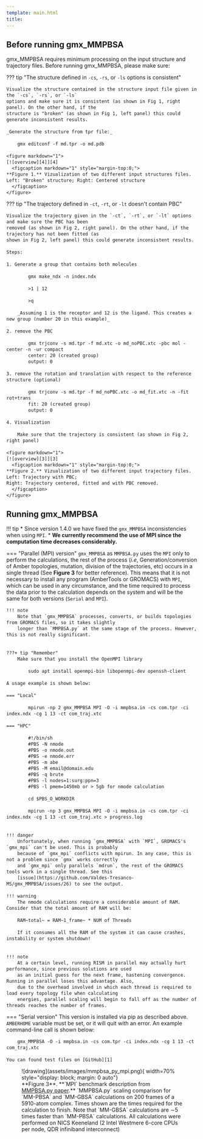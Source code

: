 ```yaml
---
template: main.html
title:
---
```


## Before running gmx_MMPBSA

gmx_MMPBSA requires minimum processing on the input structure and trajectory files. Before running gmx_MMPBSA, 
please make sure:

??? tip "The structure defined in `-cs`, `-rs`, or `-ls` options is consistent"
        
    Visualize the structure contained in the structure input file given in the `-cs`, `-rs`, or `-ls` 
    options and make sure it is consistent (as shown in Fig 1, right panel). On the other hand, if the 
    structure is "broken" (as shown in Fig 1, left panel) this could generate inconsistent results.
    
    _Generate the structure from tpr file:_
        
        gmx editconf -f md.tpr -o md.pdb
    
    <figure markdown="1">
    [![overview][4]][4]
      <figcaption markdown="1" style="margin-top:0;">
    **Figure 1.** Vizualization of two different input structures files. Left: "Broken" structure; Right: Centered structure 
      </figcaption>
    </figure>

[4]: assets/images/q_a/inconsistent_str.png

??? tip "The trajectory defined in `-ct`, `-rt`, or `-lt` doesn't contain PBC"

    Visualize the trajectory given in the `-ct`, `-rt`, or `-lt` options and make sure the PBC has been 
    removed (as shown in Fig 2, right panel). On the other hand, if the trajectory has not been fitted (as 
    shown in Fig 2, left panel) this could generate inconsistent results.
    
    Steps:

    1. Generate a group that contains both molecules
        
            gmx make_ndx -n index.ndx
    
            >1 | 12
    
            >q

        _Assuming 1 is the receptor and 12 is the ligand. This creates a new group (number 20 in this example)_
    
    2. remove the PBC
        
            gmx trjconv -s md.tpr -f md.xtc -o md_noPBC.xtc -pbc mol -center -n -ur compact
            center: 20 (created group)
            output: 0
    
    3. remove the rotation and translation with respect to the reference structure (optional)
        
            gmx trjconv -s md.tpr -f md_noPBC.xtc -o md_fit.xtc -n -fit rot+trans
            fit: 20 (created group)
            output: 0
        
    4. Visualization
        
        Make sure that the trajectory is consistent (as shown in Fig 2, right panel)

    <figure markdown="1">
    [![overview][3]][3]
      <figcaption markdown="1" style="margin-top:0;">
    **Figure 2.** Vizualization of two different input trajectory files. Left: Trajectory with PBC; 
    Right: Trajectory centered, fitted and with PBC removed.
      </figcaption>
    </figure>

[3]: assets/images/q_a/traj_comp.gif

## Running gmx_MMPBSA

!!! tip
    * Since version 1.4.0 we have fixed the `gmx_MMPBSA` inconsistencies when using `MPI`.
    * **We currently recommend the use of MPI since the computation time decreases considerably.**

=== "Parallel (MPI) version"
    `gmx_MMPBSA` as `MMPBSA.py` uses the `MPI` only to perform the calculations, the rest of 
    the process (_i.e_, Generation/conversion of Amber topologies, mutation, division of the trajectories, etc) 
    occurs in a single thread (See **Figure 3** for better reference). This means that it is not necessary to 
    install any 
    program (AmberTools or GROMACS) with `MPI`, which can be used in any circumstance, and the time required to 
    process the data prior to the calculation depends on the system and will be the same for both versions (`Serial` 
    and `MPI`). 

    !!! note
        Note that `gmx_MMPBSA` processes, converts, or builds topologies from GROMACS files, so it takes slightly 
        longer than `MMPBSA.py` at the same stage of the process. However, this is not really significant.


    ???+ tip "Remember" 
        Make sure that you install the OpenMPI library
        
            sudo apt install openmpi-bin libopenmpi-dev openssh-client

    A usage example is shown below:

    === "Local"
    
            mpirun -np 2 gmx_MMPBSA MPI -O -i mmpbsa.in -cs com.tpr -ci index.ndx -cg 1 13 -ct com_traj.xtc
    
    === "HPC"
    
            #!/bin/sh
            #PBS -N nmode
            #PBS -o nmode.out
            #PBS -e nmode.err
            #PBS -m abe
            #PBS -M email@domain.edu
            #PBS -q brute
            #PBS -l nodes=1:surg:ppn=3
            #PBS -l pmem=1450mb or > 5gb for nmode calculation
            
            cd $PBS_O_WORKDIR
            
            mpirun -np 3 gmx_MMPBSA MPI -O -i mmpbsa.in -cs com.tpr -ci index.ndx -cg 1 13 -ct com_traj.xtc > progress.log

    
    !!! danger
        Unfortunately, when running `gmx_MMPBSA` with `MPI`, GROMACS's `gmx_mpi` can't be used. This is probably 
        because of `gmx_mpi` conflicts with mpirun. In any case, this is not a problem since `gmx` works correctly 
        and `gmx_mpi` only parallels `mdrun`, the rest of the GROMACS tools work in a single thread. See this 
        [issue](https://github.com/Valdes-Tresanco-MS/gmx_MMPBSA/issues/26) to see the output.

    !!! warning
        The nmode calculations require a considerable amount of RAM. Consider that the total amount of RAM will be:

        RAM~total~ = RAM~1_frame~ * NUM of Threads
        
        If it consumes all the RAM of the system it can cause crashes, instability or system shutdown!
        

    !!! note
        At a certain level, running RISM in parallel may actually hurt performance, since previous solutions are used 
        as an initial guess for the next frame, hastening convergence. Running in parallel loses this advantage. Also, 
        due to the overhead involved in which each thread is required to load every topology file when calculating 
        energies, parallel scaling will begin to fall off as the number of threads reaches the number of frames. 

=== "Serial version"
    This version is installed via pip as described above. `AMBERHOME` variable must be set, or it will quit with an error. 
    An example command-line call is shown below:
    
        gmx_MMPBSA -O -i mmpbsa.in -cs com.tpr -ci index.ndx -cg 1 13 -ct com_traj.xtc
    
    You can found test files on [GitHub][1]

  [1]: https://github.com/Valdes-Tresanco-MS/gmx_MMPBSA/tree/master/docs/examples

<figure markdown="1">
![drawing](assets/images/mmpbsa_py_mpi.png){ width=70% style="display: block; margin: 0 auto"}
  <figcaption markdown="1" style="margin-top:0;">
  **Figure 3**. **`MPI` benchmark description from <a href="https://pubs.acs.org/doi/10.1021/ct300418h">MMPBSA.py 
paper</a>.**
  `MMPBSA.py` scaling comparison for `MM-PBSA` and `MM-GBSA` calculations on 200 frames of a 5910-atom complex. Times 
  shown are the times required for the calculation to finish. Note that `MM-GBSA` calculations are ∼5 times faster 
  than `MM-PBSA` calculations. All calculations were performed on NICS Keeneland (2 Intel Westmere 6-core CPUs per 
  node, QDR infiniband interconnect) 
  </figcaption>
</figure>

[2]: assets/images/mmpbsa_py_mpi.png